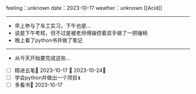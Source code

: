 feeling：unknown
date：2023-10-17
weather：unknown
[[Acid]]
***
- 早上参与了车工实习，下午也是…
- 说是下午考核，但不过是被老师傅操控着双手做了一把锤柄
- 晚上看了python书并做了笔记
***
- 从今天开始要完成这些…
- [ ] 精进五笔🛫 2023-10-17 📅 2023-10-24🔼
- [ ] 学会python并做出一个项目⏫
- [ ] 多看书🛫 2023-10-17 